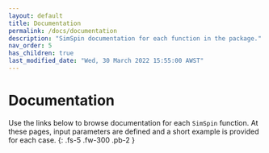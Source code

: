 ```yaml
---
layout: default
title: Documentation
permalink: /docs/documentation
description: "SimSpin documentation for each function in the package."
nav_order: 5
has_children: true
last_modified_date: "Wed, 30 March 2022 15:55:00 AWST"
---
```


# Documentation

Use the links below to browse documentation for each `SimSpin` function. At these pages, input parameters are defined and a short example is provided for each case. 
{: .fs-5 .fw-300 .pb-2 }
